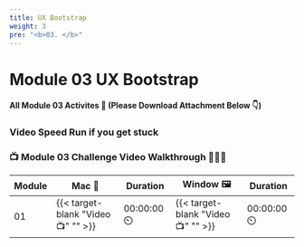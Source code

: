 ```yaml
---
title: UX Bootstrap 
weight: 3
pre: "<b>0️3. </b>"
---
```


# Module 03  UX Bootstrap

#### All Module 03 Activites  📂 (Please Download Attachment Below 👇) 


### Video Speed Run if you get stuck 
### 📺 Module 03 Challenge Video Walkthrough 🏃‍♀️🏃
| Module | Mac 🍎 | Duration    | Window 🖼️ | Duration |
| ------  | ------ | ----------- |---------  | --------- |
| 01 | {{< target-blank "Video 📺" "" >}}  |  00:00:00  ⏲️ |  {{< target-blank "Video 📺" "" >}}  |  00:00:00 ⏲️ |